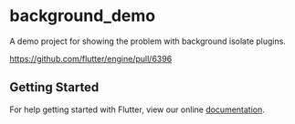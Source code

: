 # background_demo

A demo project for showing the problem with background isolate plugins.

https://github.com/flutter/engine/pull/6396

## Getting Started

For help getting started with Flutter, view our online
[documentation](https://flutter.io/).

